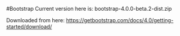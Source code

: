 #Bootstrap
Current version here is: bootstrap-4.0.0-beta.2-dist.zip

Downloaded from here: https://getbootstrap.com/docs/4.0/getting-started/download/